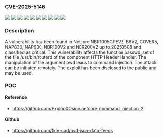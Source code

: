 ### [CVE-2025-5146](https://cve.mitre.org/cgi-bin/cvename.cgi?name=CVE-2025-5146)
![](https://img.shields.io/static/v1?label=Product&message=B6V2&color=blue)
![](https://img.shields.io/static/v1?label=Product&message=COVER5&color=blue)
![](https://img.shields.io/static/v1?label=Product&message=NAP830&color=blue)
![](https://img.shields.io/static/v1?label=Product&message=NAP930&color=blue)
![](https://img.shields.io/static/v1?label=Product&message=NBR1005GPEV2&color=blue)
![](https://img.shields.io/static/v1?label=Product&message=NBR100V2&color=blue)
![](https://img.shields.io/static/v1?label=Product&message=NBR200V2&color=blue)
![](https://img.shields.io/static/v1?label=Version&message=%3D%2020250508%20&color=brighgreen)
![](https://img.shields.io/static/v1?label=Vulnerability&message=Command%20Injection&color=brighgreen)
![](https://img.shields.io/static/v1?label=Vulnerability&message=Injection&color=brighgreen)

### Description

A vulnerability has been found in Netcore NBR1005GPEV2, B6V2, COVER5, NAP830, NAP930, NBR100V2 and NBR200V2 up to 20250508 and classified as critical. This vulnerability affects the function passwd_set of the file /usr/bin/routerd of the component HTTP Header Handler. The manipulation of the argument pwd leads to command injection. The attack can be initiated remotely. The exploit has been disclosed to the public and may be used.

### POC

#### Reference
- https://github.com/Exploo0Osion/netcore_command_injection_2

#### Github
- https://github.com/fkie-cad/nvd-json-data-feeds

